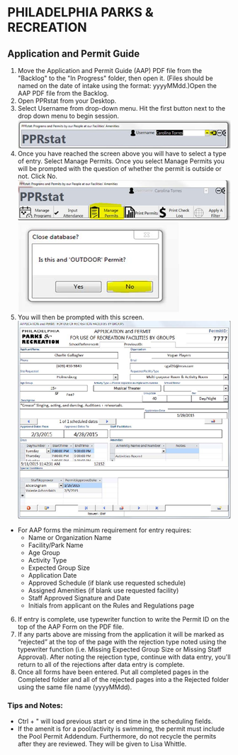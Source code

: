 # PHILADELPHIA PARKS & RECREATION
## Application and Permit Guide
1. Move the Application and Permit Guide (AAP) PDF file from the "Backlog" to the "In Progress" folder, then open it. (Files should be named on the date of intake using the format: yyyyMMdd.)Open the AAP PDF file from the Backlog.
2. Open PPRstat from your Desktop.
3. Select Username from drop-down menu. Hit the first button next to the drop down menu to begin session.
   [![PPRstat Login](https://raw.githubusercontent.com/PPRPMU/PMU-playbook/master/Images/Data_Entry_-_Application_and_Permit/pprstat_login.jpg)]()
4. Once you have reached the screen above you will have to select a type of entry. Select Manage Permits. Once you select Manage Permits you will be prompted with the question of whether the permit is outside or not. Click No.
   [![](https://raw.githubusercontent.com/PPRPMU/PMU-playbook/master/Images/Data_Entry_-_Application_and_Permit/pprstat_manage_permits.jpg)]()
   [![](https://raw.githubusercontent.com/PPRPMU/PMU-playbook/master/Images/Data_Entry_-_Application_and_Permit/pprstat_outdoor_permit_question.jpg)]()
5. You will then be prompted with this screen.
   [![](https://raw.githubusercontent.com/PPRPMU/PMU-playbook/master/Images/Data_Entry_-_Application_and_Permit/aap_pprstat_screen.jpg)]()
- For AAP forms the minimum requirement for entry requires:
    - Name or Organization Name
    - Facility/Park Name
    - Age Group
    - Activity Type
    - Expected Group Size
    - Application Date
    - Approved Schedule (if blank use requested schedule)
    - Assigned Amenities (if blank use requested facility)
    - Staff Approved Signature and Date
    - Initials from applicant on the Rules and Regulations page
6. If entry is complete, use typewriter function to write the Permit ID on the top of the AAP Form on the PDF file.
7. If any parts above are missing from the application it will be marked as “rejected” at the top of the page with the rejection type noted using the typewriter function (i.e. Missing Expected Group Size or Missing Staff Approval). After noting the rejection type, continue with data entry, you'll return to all of the rejections after data entry is complete.
8. Once all forms have been entered. Put all completed pages in the Completed folder and all of the rejected pages into a the Rejected folder using the same file name (yyyyMMdd).

### Tips and Notes:
- Ctrl + " will load previous start or end time in the scheduling fields.
- If the amenit is for a pool/activity is swimming, the permit must include the Pool Permit Addendum. Furthermore, do not recycle the permits after they are reviewed. They will be given to Lisa Whittle.

